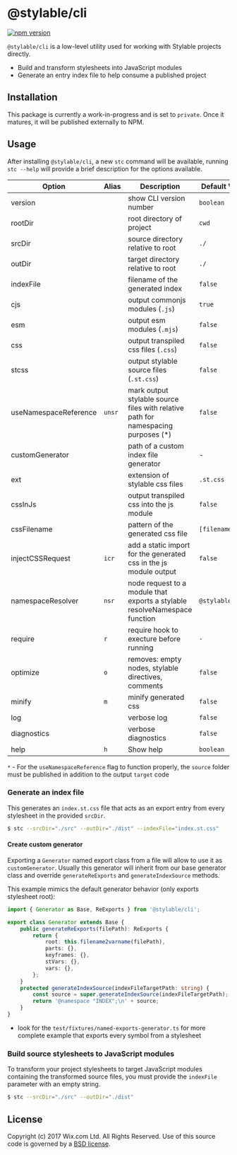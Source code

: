# @stylable/cli

[![npm version](https://img.shields.io/npm/v/@stylable/cli.svg)](https://www.npmjs.com/package/@stylable/cli)

`@stylable/cli` is a low-level utility used for working with Stylable projects directly.

- Build and transform stylesheets into JavaScript modules
- Generate an entry index file to help consume a published project

## Installation

This package is currently a work-in-progress and is set to `private`. Once it matures, it will be published externally to NPM.

## Usage

After installing `@stylable/cli`, a new `stc` command will be available, running `stc --help` will provide a brief description for the options available.

| Option                | Alias  | Description                                                                        | Default Value    |
| --------------------- | ------ | ---------------------------------------------------------------------------------- | ---------------- |
| version               |        | show CLI version number                                                            | `boolean`        |
| rootDir               |        | root directory of project                                                          | `cwd`            |
| srcDir                |        | source directory relative to root                                                  | `./`             |
| outDir                |        | target directory relative to root                                                  | `./`             |
| indexFile             |        | filename of the generated index                                                    | `false`          |
| cjs                   |        | output commonjs modules (`.js`)                                                    | `true`           |
| esm                   |        | output esm modules (`.mjs`)                                                        | `false`          |
| css                   |        | output transpiled css files (`.css`)                                               | `false`          |
| stcss                 |        | output stylable source files (`.st.css`)                                           | `false`          |
| useNamespaceReference | `unsr` | mark output stylable source files with relative path for namespacing purposes (\*) | `false`          |
| customGenerator       |        | path of a custom index file generator                                              | -                |
| ext                   |        | extension of stylable css files                                                    | `.st.css`        |
| cssInJs               |        | output transpiled css into the js module                                           | `false`          |
| cssFilename           |        | pattern of the generated css file                                                  | `[filename].css` |
| injectCSSRequest      | `icr`  | add a static import for the generated css in the js module output                  | `false`          |
| namespaceResolver     | `nsr`  | node request to a module that exports a stylable resolveNamespace function         | `@stylable/node` |
| require               | `r`    | require hook to execture before running                                            | `-`              |
| optimize              | `o`    | removes: empty nodes, stylable directives, comments                                | `false`          |
| minify                | `m`    | minify generated css                                                               | `false`          |
| log                   |        | verbose log                                                                        | `false`          |
| diagnostics           |        | verbose diagnostics                                                                | `false`          |
| help                  | `h`    | Show help                                                                          | `boolean`        |

`*` - For the `useNamespaceReference` flag to function properly, the `source` folder must be published in addition to the output `target` code

### Generate an index file

This generates an `index.st.css` file that acts as an export entry from every stylesheet in the provided `srcDir`.

```sh
$ stc --srcDir="./src" --outDir="./dist" --indexFile="index.st.css"
```

#### Create custom generator

Exporting a `Generator` named export class from a file will allow to use it as `customGenerator`.
Usually this generator will inherit from our base generator class and override `generateReExports` and `generateIndexSource` methods.

This example mimics the default generator behavior (only exports stylesheet root): 
```ts
import { Generator as Base, ReExports } from '@stylable/cli';

export class Generator extends Base {
    public generateReExports(filePath): ReExports {
        return {
            root: this.filename2varname(filePath),
            parts: {},
            keyframes: {},
            stVars: {},
            vars: {},
        };
    }    
    protected generateIndexSource(indexFileTargetPath: string) {
        const source = super.generateIndexSource(indexFileTargetPath);
        return '@namespace "INDEX";\n' + source;
    }
}

```

* look for the `test/fixtures/named-exports-generator.ts` for more complete example that exports every symbol from a stylesheet


### Build source stylesheets to JavaScript modules

To transform your project stylesheets to target JavaScript modules containing the transformed source files, you must provide the `indexFile` parameter with an empty string.

```sh
$ stc --srcDir="./src" --outDir="./dist"
```

## License

Copyright (c) 2017 Wix.com Ltd. All Rights Reserved. Use of this source code is governed by a [BSD license](./LICENSE).
